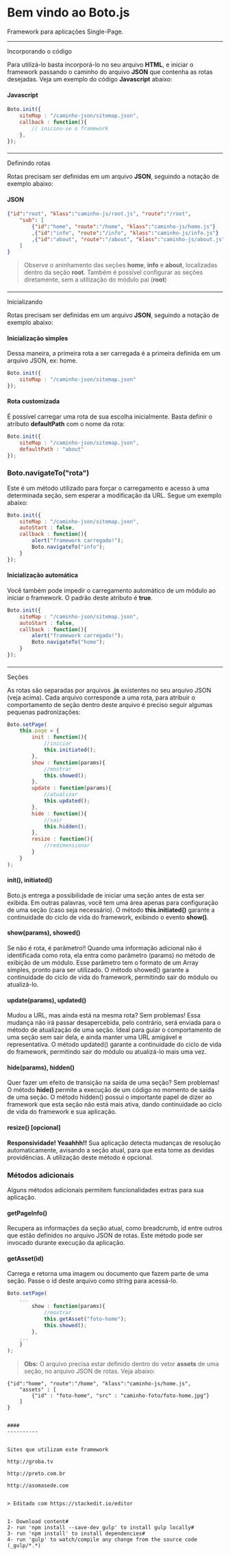 Bem vindo ao Boto.js
===================


Framework para aplicações Single-Page.

----------


Incorporando o código

Para utilizá-lo basta incorporá-lo no seu arquivo **HTML**, e iniciar o framework passando o caminho do arquivo **JSON** que contenha as rotas desejadas. Veja um exemplo do código **Javascript** abaixo:

#### Javascript
```javascript
Boto.init({
	siteMap : "/caminho-json/sitemap.json",
    callback : function(){
    	// iniciou-se o framework
    },
});
```

#### 
----------

Definindo rotas

Rotas precisam ser definidas em um arquivo **JSON**, seguindo a notação de exemplo abaixo:
#### JSON
```json
{"id":"root", "klass":"caminho-js/root.js", "route":"/root", 
	"sub": [ 
	 	{"id":"home", "route":"/home", "klass":"caminho-js/home.js"}
	 	,{"id":"info", "route":"/info", "klass":"caminho-js/info.js"}
		,{"id":"about", "route":"/about", "klass":"caminho-js/about.js"}
	]
}
```
> Observe o aninhamento das seções **home**, **info** e **about**, localizadas dentro da seção **root**. Também é possível configurar as seções diretamente, sem a utilização do módulo pai (**root**)
#### 


#### 
----------

Inicializando

Rotas precisam ser definidas em um arquivo **JSON**, seguindo a notação de exemplo abaixo:
#### Inicialização simples
Dessa maneira, a primeira rota a ser carregada é a primeira definida em um arquivo JSON, ex: home.
```javascript
Boto.init({
	siteMap : "/caminho-json/sitemap.json"
});
```

#### Rota customizada
É possível carregar uma rota de sua escolha inicialmente. Basta definir o atributo **defaultPath** com o nome da rota:
```javascript
Boto.init({
	siteMap : "/caminho-json/sitemap.json",
	defaultPath : "about"
});
```

### Boto.navigateTo("rota")
Este é um método utilizado para forçar o carregamento e acesso à uma determinada seção, sem esperar a modificação da URL. Segue um exemplo abaixo:
```javascript
Boto.init({
	siteMap : "/caminho-json/sitemap.json",
	autoStart : false,
	callback : function(){
		alert("framework carregado!");
		Boto.navigateTo("info");
	} 
});
```
#### Inicialização automática
Você também pode impedir o carregamento automático de um módulo ao iniciar o framework. O padrão deste atributo é **true**.
```javascript
Boto.init({
	siteMap : "/caminho-json/sitemap.json",
	autoStart : false,
	callback : function(){
		alert("framework carregado!");
		Boto.navigateTo("home");
	} 
});
```

#### 
----------

Seções

As rotas são separadas por arquivos **.js** existentes no seu arquivo JSON (veja acima).
Cada arquivo corresponde a uma rota, para atribuir o comportamento de seção dentro deste arquivo é preciso seguir algumas pequenas padronizações:
```javascript
Boto.setPage(
	this.page = {
		init : function(){
			//iniciar
			this.initiated();
		},
		show : function(params){
			//mostrar
			this.showed();
		},
		update : function(params){
			//atualizar
			this.updated();
		},
		hide : function(){
			//sair
			this.hidden();
		},
		resize : function(){
			//redimensionar
		}		
	}
);
```

#### init(), initiated()

Boto.js entrega a possibilidade de iniciar uma seção antes de esta ser exibida. Em outras palavras, você tem uma área apenas para configuração de uma seção (caso seja necessário). 
O método **this.initiated()** garante a continuidade do ciclo de vida do framework, exibindo o evento **show()**.

#### show(params), showed()

Se não é rota, é parâmetro!! Quando uma informação adicional não é identificada como rota, ela entra como parâmetro (params) no método de exibição de um módulo. Esse parâmetro tem o formato de um Array simples, pronto para ser utilizado. O método showed() garante a continuidade do ciclo de vida do framework, permitindo sair do módulo ou atualizá-lo.

#### update(params), updated()

Mudou a URL, mas ainda está na mesma rota? Sem problemas! Essa mudança não irá passar desapercebida, pelo contrário, será enviada para o método de atualização de uma seção. Ideal para guiar o comportamento de uma seção sem sair dela, e ainda manter uma URL amigável e representativa. O método updated() garante a continuidade do ciclo de vida do framework, permitindo sair do módulo ou atualizá-lo mais uma vez.

#### hide(params), hidden()

Quer fazer um efeito de transição na saída de uma seção? Sem problemas! O método **hide()** permite a execução de um código no momento de saída de uma seção. O método hidden() possui o importante papel de dizer ao framework que esta seção não está mais ativa, dando continuidade ao ciclo de vida do framework e sua aplicação.

#### resize() [opcional]

**Responsividade! Yeaahhh!!** Sua aplicação detecta mudanças de resolução automaticamente, avisando a seção atual, para que esta tome as devidas providências. A utilização deste método é opcional.


### Métodos adicionais

Alguns métodos adicionais permitem funcionalidades extras para sua aplicação.

#### getPageInfo()

Recupera as informações da seção atual, como breadcrumb, id entre outros que estão definidos no arquivo JSON de rotas. Este método pode ser invocado durante execução da aplicação.

#### getAsset(id)
Carrega e retorna uma imagem ou documento que fazem parte de uma seção. Passe o id deste arquivo como string para acessá-lo.
```javascript
Boto.setPage(
	...
		show : function(params){
			//mostrar
			this.getAsset("foto-home");
			this.showed();
		},
	...
	}
);
```



> **Obs:** O arquivo precisa estar definido dentro do vetor **assets** de uma seção, no arquivo JSON de rotas. Veja abaixo:
```
{"id":"home", "route":"/home", "klass":"caminho-js/home.js",
	"assets" : [
		{"id" : "foto-home", "src" : "caminho-foto/foto-home.jpg"}
	]
}


#### 
----------


Sites que utilizam este framework

http://groba.tv

http://preto.com.br

http://asomasede.com


> Editado com https://stackedit.io/editor


1- Download content#
2- run 'npm install --save-dev gulp' to install gulp locally#
3- run 'npm install' to install dependencies#
4- run 'gulp' to watch/compile any change from the source code (_gulp/*.*)
